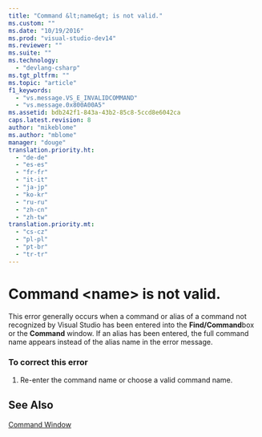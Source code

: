 ```yaml
---
title: "Command &lt;name&gt; is not valid."
ms.custom: ""
ms.date: "10/19/2016"
ms.prod: "visual-studio-dev14"
ms.reviewer: ""
ms.suite: ""
ms.technology: 
  - "devlang-csharp"
ms.tgt_pltfrm: ""
ms.topic: "article"
f1_keywords: 
  - "vs.message.VS_E_INVALIDCOMMAND"
  - "vs.message.0x800A00A5"
ms.assetid: bdb242f1-843a-43b2-85c8-5ccd8e6042ca
caps.latest.revision: 8
author: "mikeblome"
ms.author: "mblome"
manager: "douge"
translation.priority.ht: 
  - "de-de"
  - "es-es"
  - "fr-fr"
  - "it-it"
  - "ja-jp"
  - "ko-kr"
  - "ru-ru"
  - "zh-cn"
  - "zh-tw"
translation.priority.mt: 
  - "cs-cz"
  - "pl-pl"
  - "pt-br"
  - "tr-tr"
---
```

# Command &lt;name&gt; is not valid.
This error generally occurs when a command or alias of a command not recognized by Visual Studio has been entered into the **Find/Command**box or the **Command** window. If an alias has been entered, the full command name appears instead of the alias name in the error message.  
  
### To correct this error  
  
1.  Re-enter the command name or choose a valid command name.  
  
## See Also  
 [Command Window](../ide/reference/command-window.md)